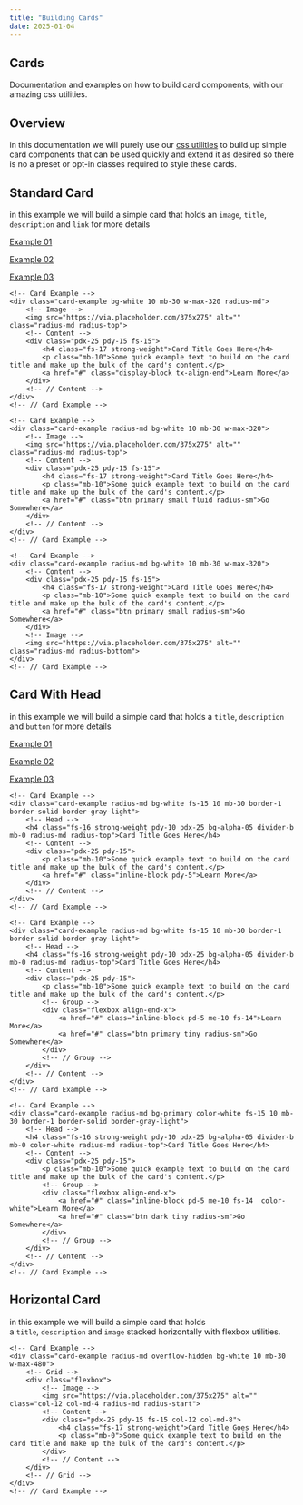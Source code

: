 ```yaml
---
title: "Building Cards"
date: 2025-01-04
---
```


## Cards

Documentation and examples on how to build card components, with our amazing css utilities.

## Overview

in this documentation we will purely use our [css utilities](http://phenix.localhost/test/category/utilities/) to build up simple card components that can be used quickly and extend it as desired so there is no a preset or opt-in classes required to style these cards.

## Standard Card

in this example we will build a simple card that holds an `image`, `title`, `description` and `link` for more details

[Example 01](#tab-1)

[Example 02](#tab-2)

[Example 03](#tab-3)

```
<!-- Card Example -->
<div class="card-example bg-white 10 mb-30 w-max-320 radius-md">
    <!-- Image -->
    <img src="https://via.placeholder.com/375x275" alt="" class="radius-md radius-top">
    <!-- Content -->
    <div class="pdx-25 pdy-15 fs-15">
        <h4 class="fs-17 strong-weight">Card Title Goes Here</h4>
        <p class="mb-10">Some quick example text to build on the card title and make up the bulk of the card's content.</p>
        <a href="#" class="display-block tx-align-end">Learn More</a>
    </div>
    <!-- // Content -->
</div>
<!-- // Card Example -->
```

```
<!-- Card Example -->
<div class="card-example radius-md bg-white 10 mb-30 w-max-320">
    <!-- Image -->
    <img src="https://via.placeholder.com/375x275" alt="" class="radius-md radius-top">
    <!-- Content -->
    <div class="pdx-25 pdy-15 fs-15">
        <h4 class="fs-17 strong-weight">Card Title Goes Here</h4>
        <p class="mb-10">Some quick example text to build on the card title and make up the bulk of the card's content.</p>
        <a href="#" class="btn primary small fluid radius-sm">Go Somewhere</a>
    </div>
    <!-- // Content -->
</div>
<!-- // Card Example -->
```

```
<!-- Card Example -->
<div class="card-example radius-md bg-white 10 mb-30 w-max-320">
    <!-- Content -->
    <div class="pdx-25 pdy-15 fs-15">
        <h4 class="fs-17 strong-weight">Card Title Goes Here</h4>
        <p class="mb-10">Some quick example text to build on the card title and make up the bulk of the card's content.</p>
        <a href="#" class="btn primary small radius-sm">Go Somewhere</a>
    </div>
    <!-- Image -->
    <img src="https://via.placeholder.com/375x275" alt="" class="radius-md radius-bottom">
</div>
<!-- // Card Example -->
```

## Card With Head

in this example we will build a simple card that holds a `title`, `description` and `button` for more details

[Example 01](#tab-4)

[Example 02](#tab-5)

[Example 03](#tab-6)

```
<!-- Card Example -->
<div class="card-example radius-md bg-white fs-15 10 mb-30 border-1 border-solid border-gray-light">
    <!-- Head -->
    <h4 class="fs-16 strong-weight pdy-10 pdx-25 bg-alpha-05 divider-b mb-0 radius-md radius-top">Card Title Goes Here</h4>
    <!-- Content -->
    <div class="pdx-25 pdy-15">
        <p class="mb-10">Some quick example text to build on the card title and make up the bulk of the card's content.</p>
        <a href="#" class="inline-block pdy-5">Learn More</a>
    </div>
    <!-- // Content -->
</div>
<!-- // Card Example -->
```

```
<!-- Card Example -->
<div class="card-example radius-md bg-white fs-15 10 mb-30 border-1 border-solid border-gray-light">
    <!-- Head -->
    <h4 class="fs-16 strong-weight pdy-10 pdx-25 bg-alpha-05 divider-b mb-0 radius-md radius-top">Card Title Goes Here</h4>
    <!-- Content -->
    <div class="pdx-25 pdy-15">
        <p class="mb-10">Some quick example text to build on the card title and make up the bulk of the card's content.</p>
        <!-- Group -->
        <div class="flexbox align-end-x">
            <a href="#" class="inline-block pd-5 me-10 fs-14">Learn More</a>
            <a href="#" class="btn primary tiny radius-sm">Go Somewhere</a>
        </div>
        <!-- // Group -->
    </div>
    <!-- // Content -->
</div>
<!-- // Card Example -->
```

```
<!-- Card Example -->
<div class="card-example radius-md bg-primary color-white fs-15 10 mb-30 border-1 border-solid border-gray-light">
    <!-- Head -->
    <h4 class="fs-16 strong-weight pdy-10 pdx-25 bg-alpha-05 divider-b mb-0 color-white radius-md radius-top">Card Title Goes Here</h4>
    <!-- Content -->
    <div class="pdx-25 pdy-15">
        <p class="mb-10">Some quick example text to build on the card title and make up the bulk of the card's content.</p>
        <!-- Group -->
        <div class="flexbox align-end-x">
            <a href="#" class="inline-block pd-5 me-10 fs-14  color-white">Learn More</a>
            <a href="#" class="btn dark tiny radius-sm">Go Somewhere</a>
        </div>
        <!-- // Group -->
    </div>
    <!-- // Content -->
</div>
<!-- // Card Example -->
```

## Horizontal Card

in this example we will build a simple card that holds a `title`, `description` and `image` stacked horizontally with flexbox utilities.

```
<!-- Card Example -->
<div class="card-example radius-md overflow-hidden bg-white 10 mb-30 w-max-480">
    <!-- Grid -->
    <div class="flexbox">
        <!-- Image -->
        <img src="https://via.placeholder.com/375x275" alt="" class="col-12 col-md-4 radius-md radius-start">
        <!-- Content -->
        <div class="pdx-25 pdy-15 fs-15 col-12 col-md-8">
            <h4 class="fs-17 strong-weight">Card Title Goes Here</h4>
            <p class="mb-0">Some quick example text to build on the card title and make up the bulk of the card's content.</p>
        </div>
        <!-- // Content -->
    </div>
    <!-- // Grid -->
</div>
<!-- // Card Example -->
```

